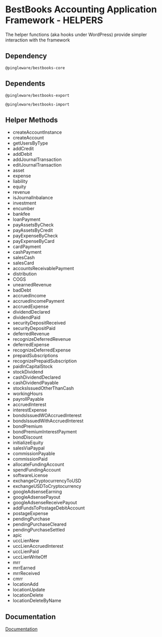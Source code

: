 # BestBooks Accounting Application Framework - HELPERS

The helper functions (aka hooks under WordPress) provide simpler interaction with the framework

## Dependency

    @pingleware/bestbooks-core

## Dependents

    @pingleware/bestbooks-export

    @pingleware/bestbooks-import

## Helper Methods
- createAccountInstance
- createAccount
- getUsersByType
- addCredit
- addDebit
- addJournalTransaction
- editJournalTransaction
- asset
- expense
- liability
- equity
- revenue
- isJournalInbalance
- investment
- encumber
- bankfee
- loanPayment
- payAssetsByCheck
- payAssetsByCredit
- payExpenseByCheck
- payExpenseByCard
- cardPayment
- cashPayment
- salesCash
- salesCard
- accountsReceivablePayment
- distribution
- COGS
- unearnedRevenue
- badDebt
- accruedIncome
- accruedIncomePayment
- accruedExpense
- dividendDeclared
- dividendPaid
- securityDepositReceived
- securityDepositPaid
- deferredRevenue
- recognizeDeferredRevenue
- deferredExpense
- recognizeDeferredExpense
- prepaidSubscriptions
- recognizePrepaidSubscription
- paidInCapitalStock
- stockDividend
- cashDividendDeclared
- cashDividendPayable
- stocksIssuedOtherThanCash
- workingHours
- payrollPayable
- accruedInterest
- interestExpense
- bondsIssuedWOAccruedInterest
- bondsIssuedWithAccruedInterest
- bondPremium
- bondPremiumInterestPayment
- bondDiscount
- initializeEquity
- salesViaPaypal
- commissionPayable
- commissionPaid
- allocateFundingAccount
- spendFundingAccount
- softwareLicense
- exchangeCryptocurrencyToUSD
- exchangeUSDToCryptocurrency
- googleAdsenseEarning
- googleAdsensePayout
- googleAdsenseReceivePayout
- addFundsToPostageDebitAccount
- postageExpense
- pendingPurchase
- pendingPurchaseCleared
- pendingPurchaseSettled
- apic
- uccLienNew
- uccLienAccruedInterest
- uccLienPaid
- uccLienWriteOff
- mrr
- mrrEarned
- mrrReceived
- cmrr
- locationAdd
- locationUpdate
- locationDelete
- locationDeleteByName

## Documentation
[Documentation](./docs/index.html)